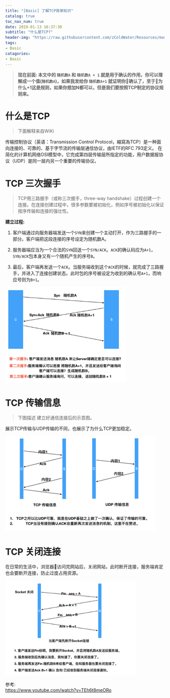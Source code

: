 ```yaml
---
title: "[Basic] 了解TCP简单知识"
catalog: true
toc_nav_num: true
date: 2019-01-13 16:37:30
subtitle: "什么是TCP?"
header-img: "https://raw.githubusercontent.com/zColdWater/Resources/master/Images/camper.jpg"
tags:
- Basic
catagories:
- Basic
---
```


> **现在前面: 本文中的 `随机数A` 和 `随机数A + 1` 就是用于确认的作用，你可以理解成一个值(`随机数A`)，如果我发给你 `随机数A+1` 就证明你确认了，至于为什么+1这是规则，如果你想加N都可以，但是我们要按照TCP制定的协议规则来。**

什么是TCP
=======

> 下面解释来自WiKi

传输控制协议（英语：Transmission Control Protocol，縮寫為TCP）是一种面向连接的、可靠的、基于字节流的传输层通信协议，由IETF的RFC 793定义。 在简化的计算机网络OSI模型中，它完成第四层传输层所指定的功能，用户数据报协议（UDP）是同一层内另一个重要的传输协议。


TCP 三次握手
=======

> TCP用三路握手（或称三次握手，three-way handshake）过程创建一个连接。在连接创建过程中，很多参数要被初始化，例如序号被初始化以保证按序传输和连接的强壮性。

**建立过程:**

1. 客户端通过向服务器端发送一个`SYN`来创建一个主动打开，作为三路握手的一部分。客户端把这段连接的序号设定为随机数A。

2. 服务器端应当为一个合法的`SYN`回送一个`SYN/ACK`。`ACK`的确认码应为`A+1`，`SYN/ACK`包本身又有一个随机产生的序号`B`。

3. 最后，客户端再发送一个`ACK`。当服务端收到这个`ACK`的时候，就完成了三路握手，并进入了连接创建状态。此时包的序号被设定为收到的确认号`A+1`，而响应号则为`B+1`。

<img src="https://raw.githubusercontent.com/zColdWater/Resources/master/Images/TCP1.png" height="300" />


TCP 传输信息
=======

> 下图描述 建立好通信连接后的示意图。

展示TCP传输与UDP传输的不同，也展示了为什么TCP更加稳定。

<img src="https://raw.githubusercontent.com/zColdWater/Resources/master/Images/TCP2.png" height="300" />



TCP 关闭连接
=======

在日常的生活中，浏览器访问完网站后，关闭网站，此时断开连接，服务端肯定也会要断开连接，防止过度占用资源。

<img src="https://raw.githubusercontent.com/zColdWater/Resources/master/Images/TCP3.png" height="300" />


参考:  
https://www.youtube.com/watch?v=TEh6t8meORo